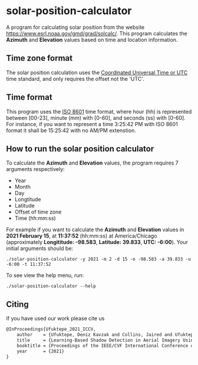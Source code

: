 # solar-position-calculator
A program for calculating solar position from the website https://www.esrl.noaa.gov/gmd/grad/solcalc/. This program calculates the **Azimuth** and **Elevation** values based on time and location information. 

## Time zone format
The solar position calculation uses the [Coordinated Universal Time or UTC](https://en.wikipedia.org/wiki/Coordinated_Universal_Time) time standard, and only requires the offset not the 'UTC'.

## Time format
This program uses the [ISO 8601](https://en.wikipedia.org/wiki/ISO_8601) time format, where hour (hh) is represented between [00-23], minute (mm) with [0-60], and seconds (ss) with [0-60]. For instance, if you want to represent a time 3:25:42 PM with ISO 8601 format it shall be 15:25:42 with no AM/PM extenstion.

## How to run the solar position calculator
To calculate the **Azimuth** and **Elevation** values, the program requires 7 arguments respectively: 
  * Year
  * Month
  * Day
  * Longtitude
  * Latitude
  * Offset of time zone
  * Time (hh:mm:ss)

For example if you want to calculate the **Azimuth** and **Elevation** values in **2021 February 15**, at **11:37:52** (hh:mm:ss) at America/Chicago (approximately **Longititude: -98.583**, **Latitude: 39.833**, **UTC: -6:00**). Your initial arguments should be:

`./solar-position-calculator -y 2021 -m 2 -d 15 -o -98.583 -a 39.833 -u -6:00 -t 11:37:52`

To see view the help menu, run:

`./solar-position-calculator --help`

## Citing
If you have used our work please cite us
```tex
@InProceedings{Ufuktepe_2021_ICCV,
    author    = {Ufuktepe, Deniz Kavzak and Collins, Jaired and Ufuktepe, Ekincan and Fraser, Joshua and Krock, Timothy and Palaniappan, Kannappan},
    title     = {Learning-Based Shadow Detection in Aerial Imagery Using Automatic Training Supervision From 3D Point Clouds},
    booktitle = {Proceedings of the IEEE/CVF International Conference on Computer Vision Workshops (ICCVW), Workshop on Analysis of Aerial Motion Imagery (WAAMI)},
    year      = {2021}
}
```
